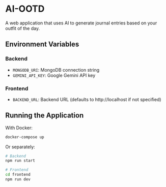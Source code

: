 # AI-OOTD

A web application that uses AI to generate journal entries based on your outfit of the day.

## Environment Variables

### Backend

- `MONGODB_URI`: MongoDB connection string
- `GEMINI_API_KEY`: Google Gemini API key

### Frontend

- `BACKEND_URL`: Backend URL (defaults to http://localhost if not specified)

## Running the Application

With Docker:

```bash
docker-compose up
```

Or separately:

```bash
# Backend
npm run start

# Frontend
cd frontend
npm run dev
```

